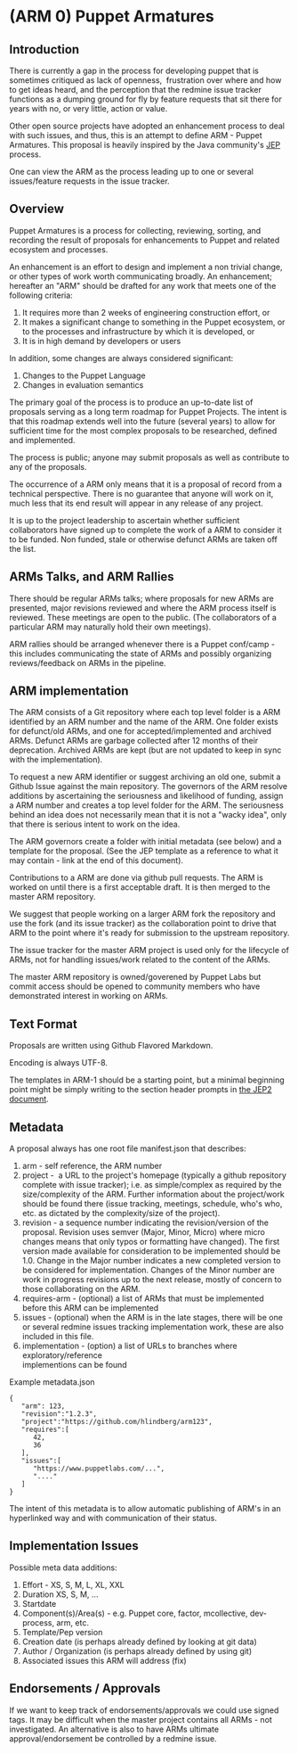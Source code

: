 (ARM 0) Puppet Armatures 
========================

Introduction
------------

There is currently a gap in the process for developing puppet that is
sometimes critiqued as lack of openness,  frustration over where and how
to get ideas heard, and the perception that the redmine issue tracker
functions as a dumping ground for fly by feature requests that sit there
for years with no, or very little, action or value.

Other open source projects have adopted an enhancement process to deal
with such issues, and thus, this is an attempt to define ARM - Puppet
Armatures. This proposal is heavily inspired by the Java
community's [JEP][JEP1] process.

One can view the ARM as the process leading up to one or several
issues/feature requests in the issue tracker.

Overview
--------

Puppet Armatures is a process for collecting, reviewing,
sorting, and recording the result of proposals for enhancements to
Puppet and related ecosystem and processes.

An enhancement is an effort to design and implement a non trivial
change, or other types of work worth communicating broadly. An
enhancement; hereafter an "ARM" should be drafted for any work that meets
one of the following criteria:

1.  It requires more than 2 weeks of engineering
    construction effort, or
2.  It makes a significant change to something in the Puppet ecosystem, or to 
    the processes and infrastructure by which it is
    developed, or
3.  It is in high demand by developers or users

In addition, some changes are always considered significant:

1.  Changes to the Puppet Language
2.  Changes in evaluation semantics

The primary goal of the process is to produce an up-to-date list of
proposals serving as a long term roadmap for Puppet Projects. The intent
is that this roadmap extends well into the future (several years) to
allow for sufficient time for the most complex proposals to be
researched, defined and implemented.

The process is public; anyone may submit proposals as well as contribute
to any of the proposals.

The occurrence of a ARM only means that it is a proposal of record from
a technical perspective. There is no guarantee that anyone will work on
it, much less that its end result will appear in any release of any
project.

It is up to the project leadership to ascertain whether sufficient
collaborators have signed up to complete the work of a ARM to consider
it to be funded. Non funded, stale or otherwise defunct ARMs are taken
off the list.

ARMs Talks, and ARM Rallies
---------------------------

There should be regular ARMs talks; where proposals for new ARMs are
presented, major revisions reviewed and where the ARM process itself is
reviewed. These meetings are open to the public. (The collaborators of a
particular ARM may naturally hold their own meetings).

ARM rallies should be arranged whenever there is a Puppet conf/camp -
this includes communicating the state of ARMs and possibly organizing
reviews/feedback on ARMs in the pipeline.

ARM implementation
------------------ 

The ARM consists of a Git repository where each top level folder is a
ARM identified by an ARM number and the name of the ARM.
One folder exists for defunct/old ARMs, and one for accepted/implemented
and archived ARMs. Defunct ARMs are garbage collected after 12 months of
their deprecation. Archived ARMs are kept (but are not updated to keep
in sync with the implementation).

To request a new ARM identifier or suggest archiving an old one, submit a 
Github Issue against the main repository. The governors of the ARM resolve additions
by ascertaining the seriousness and likelihood of funding, assign a ARM
number and creates a top level folder for the ARM. The seriousness
behind an idea does not necessarily mean that it is not a "wacky idea",
only that there is serious intent to work on the idea.

The ARM governors create a folder with initial metadata (see below) and a
template for the proposal. (See the JEP template as a reference to what
it may contain - link at the end of this document).

Contributions to a ARM are done via github pull requests. The ARM is
worked on until there is a first acceptable draft. It is then merged to
the master ARM repository.

We suggest that people working on a larger ARM fork the repository and use the 
fork (and its issue tracker) as the collaboration point to drive that ARM to
the point where it's ready for submission to the upstream repository.

The issue tracker for the master ARM project is used only for the
lifecycle of ARMs, not for handling issues/work related to the content
of the ARMs.

The master ARM repository is owned/goverened by Puppet Labs but commit access
should be opened to community members who have demonstrated interest in working 
on ARMs.

Text Format
-----------

Proposals are written using Github Flavored Markdown.

Encoding is always UTF-8.

The templates in ARM-1 should be a starting point, but a minimal beginning 
point might be simply writing to the section header prompts in [the JEP2 
document][JEP2].

Metadata
--------

A proposal always has one root file manifest.json that
describes:

1.  arm - self reference, the ARM number
2.  project -  a URL to the project's homepage (typically a github
    repository complete with issue tracker); i.e. as
    simple/complex as required by the size/complexity of the ARM.
    Further information about the project/work should be found there
    (issue tracking, meetings, schedule, who's who, etc. as dictated by
    the complexity/size of the project).
3.  revision - a sequence number indicating the revision/version of the
    proposal. Revision uses semver (Major, Minor, Micro) where micro
    changes means that only typos or formatting have changed). The first
    version made available for consideration to be implemented should be
    1.0. Change in the Major number indicates a new completed version to
    be considered for implementation. Changes of the Minor number are
    work in progress revisions up to the next release, mostly of concern
    to those collaborating on the ARM.
4.  requires-arm - (optional) a list of ARMs that must be implemented before
    this ARM can be implemented
5.  issues - (optional) when the ARM is in the late stages, there will
    be one or several redmine issues tracking implementation work, these
    are also included in this file.
6.  implementation - (option) a list of URLs to branches where exploratory/reference  
    implementions can be found

Example metadata.json

    {
       "arm": 123,
       "revision":"1.2.3",
       "project":"https://github.com/hlindberg/arm123",
       "requires":[
          42,
          36
       ],
       "issues":[
          "https://www.puppetlabs.com/...",
          "...."
       ]
    }

The intent of this metadata is to allow automatic publishing of ARM's in
an hyperlinked way and with communication of their status.

Implementation Issues
---------------------

Possible meta data additions:

1.  Effort - XS, S, M, L, XL, XXL
2.  Duration XS, S, M, ...
3.  Startdate
4.  Component(s)/Area(s) - e.g. Puppet core, factor, mcollective,
    dev-process, arm, etc.
5.  Template/Pep version
6.  Creation date (is perhaps already defined by looking at git data)
7.  Author / Organization (is perhaps already defined by using git)
8.  Associated issues this ARM will address (fix)

Endorsements / Approvals
------------------------

If we want to keep track of endorsements/approvals we could use signed
tags. It may be difficult when the master project contains all ARMs -
not investigated. An alternative is also to have ARMs ultimate
approval/endorsement be controlled by a redmine issue.


[JEP1]: http://openjdk.java.net/jeps/1 "The Java JEP Process"

[JEP2]: http://openjdk.java.net/jeps/2 "The Java JEP Template"

